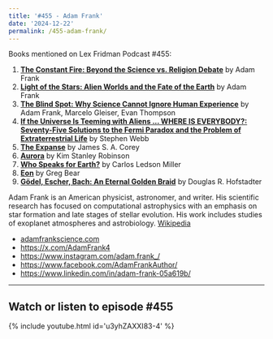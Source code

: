 ```yaml
---
title: '#455 - Adam Frank'
date: '2024-12-22'
permalink: /455-adam-frank/
---
```


Books mentioned on Lex Fridman Podcast #455:

1. <b><a href="https://amzn.to/3PJrtpb" target="_blank" rel="sponsored noopener noreferrer">The Constant Fire: Beyond the Science vs. Religion Debate</a></b> by Adam Frank
2. <b><a href="https://amzn.to/4gNpFan" target="_blank" rel="sponsored noopener noreferrer">Light of the Stars: Alien Worlds and the Fate of the Earth</a></b> by Adam Frank
3. <b><a href="https://amzn.to/3PoO7mh" target="_blank" rel="sponsored noopener noreferrer">The Blind Spot: Why Science Cannot Ignore Human Experience</a></b> by Adam Frank, Marcelo Gleiser, Evan Thompson
4. <b><a href="https://amzn.to/3DJxjny" target="_blank" rel="sponsored noopener noreferrer">If the Universe Is Teeming with Aliens ... WHERE IS EVERYBODY?: Seventy-Five Solutions to the Fermi Paradox and the Problem of Extraterrestrial Life</a></b> by Stephen Webb
5. <b><a href="https://amzn.to/4j6coLs" target="_blank" rel="sponsored noopener noreferrer">The Expanse</a></b> by James S. A. Corey
6. <b><a href="https://amzn.to/3DKoZEb" target="_blank" rel="sponsored noopener noreferrer"> Aurora</a></b> by Kim Stanley Robinson
7. <b><a href="https://amzn.to/4j5jccw" target="_blank" rel="sponsored noopener noreferrer">Who Speaks for Earth?</a></b> by Carlos Ledson Miller
8. <b><a href="https://amzn.to/3BM59I5" target="_blank" rel="sponsored noopener noreferrer">Eon</a></b> by Greg Bear
9. <b><a href="https://amzn.to/40pnmEU" target="_blank" rel="sponsored noopener noreferrer">Gödel, Escher, Bach: An Eternal Golden Braid</a></b> by Douglas R. Hofstadter

<!--more-->

Adam Frank is an American physicist, astronomer, and writer. His scientific research has focused on computational astrophysics with an emphasis on star formation and late stages of stellar evolution. His work includes studies of exoplanet atmospheres and astrobiology. <a href="https://en.wikipedia.org/wiki/Adam_Frank" target="_blank">Wikipedia</a>

- <a href="https://www.adamfrankscience.com/" target="_blank">adamfrankscience.com</a>
- <a href="https://x.com/AdamFrank4" target="_blank">https://x.com/AdamFrank4</a>
- <a href="https://www.instagram.com/adam.frank_/" target="_blank">https://www.instagram.com/adam.frank_/</a>
- <a href="https://www.facebook.com/AdamFrankAuthor/" target="_blank">https://www.facebook.com/AdamFrankAuthor/</a>
- <a href="https://www.linkedin.com/in/adam-frank-05a619b" target="_blank">https://www.linkedin.com/in/adam-frank-05a619b/</a>

- - - - - -

## Watch or listen to episode #455

{% include youtube.html id='u3yhZAXXI83-4' %}